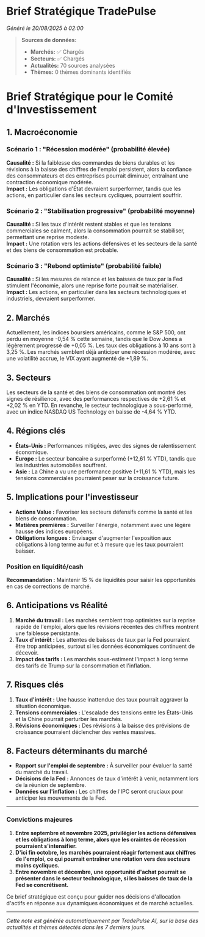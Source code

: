 # Brief Stratégique TradePulse

*Généré le 20/08/2025 à 02:00*

> **Sources de données:**
> - **Marchés:** ✅ Chargés
> - **Secteurs:** ✅ Chargés
> - **Actualités:** 70 sources analysées
> - **Thèmes:** 0 thèmes dominants identifiés

# Brief Stratégique pour le Comité d'Investissement

## 1. Macroéconomie

### Scénario 1 : "Récession modérée" (probabilité élevée)
**Causalité :** Si la faiblesse des commandes de biens durables et les révisions à la baisse des chiffres de l'emploi persistent, alors la confiance des consommateurs et des entreprises pourrait diminuer, entraînant une contraction économique modérée.  
**Impact :** Les obligations d'État devraient surperformer, tandis que les actions, en particulier dans les secteurs cycliques, pourraient souffrir.

### Scénario 2 : "Stabilisation progressive" (probabilité moyenne)
**Causalité :** Si les taux d'intérêt restent stables et que les tensions commerciales se calment, alors la consommation pourrait se stabiliser, permettant une reprise modeste.  
**Impact :** Une rotation vers les actions défensives et les secteurs de la santé et des biens de consommation est probable.

### Scénario 3 : "Rebond optimiste" (probabilité faible)
**Causalité :** Si les mesures de relance et les baisses de taux par la Fed stimulent l'économie, alors une reprise forte pourrait se matérialiser.  
**Impact :** Les actions, en particulier dans les secteurs technologiques et industriels, devraient surperformer.

## 2. Marchés
Actuellement, les indices boursiers américains, comme le S&P 500, ont perdu en moyenne -0,54 % cette semaine, tandis que le Dow Jones a légèrement progressé de +0,05 %. Les taux des obligations à 10 ans sont à 3,25 %. Les marchés semblent déjà anticiper une récession modérée, avec une volatilité accrue, le VIX ayant augmenté de +1,89 %.

## 3. Secteurs
Les secteurs de la santé et des biens de consommation ont montré des signes de résilience, avec des performances respectives de +2,61 % et +2,02 % en YTD. En revanche, le secteur technologique a sous-performé, avec un indice NASDAQ US Technology en baisse de -4,64 % YTD.

## 4. Régions clés
- **États-Unis :** Performances mitigées, avec des signes de ralentissement économique.
- **Europe :** Le secteur bancaire a surperformé (+12,61 % YTD), tandis que les industries automobiles souffrent.
- **Asie :** La Chine a vu une performance positive (+11,61 % YTD), mais les tensions commerciales pourraient peser sur la croissance future.

## 5. Implications pour l'investisseur
- **Actions Value :** Favoriser les secteurs défensifs comme la santé et les biens de consommation.
- **Matières premières :** Surveiller l'énergie, notamment avec une légère hausse des indices européens.
- **Obligations longues :** Envisager d'augmenter l'exposition aux obligations à long terme au fur et à mesure que les taux pourraient baisser.

### Position en liquidité/cash
**Recommandation :** Maintenir 15 % de liquidités pour saisir les opportunités en cas de corrections de marché.

## 6. Anticipations vs Réalité
1. **Marché du travail :** Les marchés semblent trop optimistes sur la reprise rapide de l'emploi, alors que les révisions récentes des chiffres montrent une faiblesse persistante.
2. **Taux d'intérêt :** Les attentes de baisses de taux par la Fed pourraient être trop anticipées, surtout si les données économiques continuent de décevoir.
3. **Impact des tarifs :** Les marchés sous-estiment l'impact à long terme des tarifs de Trump sur la consommation et l'inflation.

## 7. Risques clés
1. **Taux d'intérêt :** Une hausse inattendue des taux pourrait aggraver la situation économique.
2. **Tensions commerciales :** L'escalade des tensions entre les États-Unis et la Chine pourrait perturber les marchés.
3. **Révisions économiques :** Des révisions à la baisse des prévisions de croissance pourraient déclencher des ventes massives.

## 8. Facteurs déterminants du marché
- **Rapport sur l'emploi de septembre :** À surveiller pour évaluer la santé du marché du travail.
- **Décisions de la Fed :** Annonces de taux d'intérêt à venir, notamment lors de la réunion de septembre.
- **Données sur l'inflation :** Les chiffres de l'IPC seront cruciaux pour anticiper les mouvements de la Fed.

---

### Convictions majeures
1. **Entre septembre et novembre 2025, privilégier les actions défensives et les obligations à long terme, alors que les craintes de récession pourraient s'intensifier.**
2. **D'ici fin octobre, les marchés pourraient réagir fortement aux chiffres de l'emploi, ce qui pourrait entraîner une rotation vers des secteurs moins cycliques.**
3. **Entre novembre et décembre, une opportunité d'achat pourrait se présenter dans le secteur technologique, si les baisses de taux de la Fed se concrétisent.** 

Ce brief stratégique est conçu pour guider nos décisions d'allocation d'actifs en réponse aux dynamiques économiques et de marché actuelles.

---

*Cette note est générée automatiquement par TradePulse AI, sur la base des actualités et thèmes détectés dans les 7 derniers jours.*
